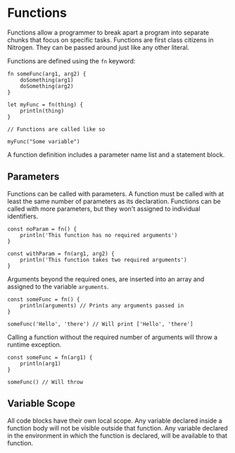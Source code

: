# Functions

Functions allow a programmer to break apart a program into separate chunks that focus
on specific tasks. Functions are first class citizens in Nitrogen. They can be passed
around just like any other literal.

Functions are defined using the `fn` keyword:

```
fn someFunc(arg1, arg2) {
    doSomething(arg1)
    doSomething(arg2)
}

let myFunc = fn(thing) {
    println(thing)
}

// Functions are called like so

myFunc("Some variable")
```

A function definition includes a parameter name list and a statement block.

## Parameters

Functions can be called with parameters. A function must be called with at least
the same number of parameters as its declaration. Functions can be called with
more parameters, but they won't assigned to individual identifiers.

```
const noParam = fn() {
    println('This function has no required arguments')
}

const withParam = fn(arg1, arg2) {
    println('This function takes two required arguments')
}
```

Arguments beyond the required ones, are inserted into an array and assigned to
the variable `arguments`.

```
const someFunc = fn() {
    println(arguments) // Prints any arguments passed in
}

someFunc('Hello', 'there') // Will print ['Hello', 'there']
```

Calling a function without the required number of arguments will throw a runtime exception.

```
const someFunc = fn(arg1) {
    println(arg1)
}

someFunc() // Will throw
```

## Variable Scope

All code blocks have their own local scope. Any variable declared inside a function body
will not be visible outside that function. Any variable declared in the environment
in which the function is declared, will be available to that function.
